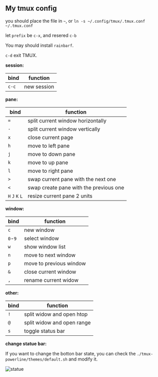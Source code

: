 ## My tmux config

you should place the file in `~`, or `ln -s ~/.config/tmux/.tmux.conf ~/.tmux.conf`

let `prefix` be `c-x`, and resered `c-b`

You may should install `rainbarf`.

`c-d` exit TMUX.

**session:**

| bind  | function    |
| ----- | ----------- |
| `c-c` | new session |

**pane:**

| bind            | function                               |
| --------------- | -------------------------------------- |
| `=`             | split current window horizontally      |
| `-`             | split current window vertically        |
| `x`             | close current page                     |
| `h`             | move to left pane                      |
| `j`             | move to down pane                      |
| `k`             | move to up pane                        |
| `l`             | move to right pane                     |
| `>`             | swap current pane with the next one    |
| `<`             | swap create pane with the previous one |
| `H` `J` `K` `L` | resize current pane 2 units            |

**window:**

| bind    | function                |
| ------- | ----------------------- |
| `c`     | new window              |
| `0`-`9` | select window           |
| `w`     | show window list        |
| `n`     | move to next window     |
| `p`     | move to previous window |
| `&`     | close current window    |
| `,`     | rename current widow    |

**other:**

| bind | function                   |
| ---- | -------------------------- |
| `!`  | split widow and open htop  |
| `@`  | split widow and open range |
| `s`  | toggle status bar          |

**change statue bar:**

If you want to change the botton bar state, you can check the `./tmux-powerline/themes/default.sh` and modify it.

![statue](https://img-blog.csdnimg.cn/20200923150050560.png)
